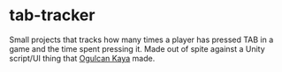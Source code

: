 # tab-tracker
Small projects that tracks how many times a player has pressed TAB in a game and the time spent pressing it. Made out of spite against a Unity script/UI thing that [Ogulcan Kaya](https://github.com/RapidKebab) made.